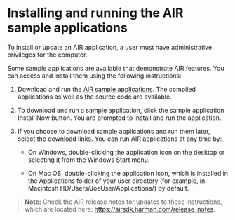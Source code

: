 # Installing and running the AIR sample applications

To install or update an AIR application, a user must have administrative
privileges for the computer.

Some sample applications are available that demonstrate AIR features. You can
access and install them using the following instructions:

1.  Download and run the
    [AIR sample applications](https://web.archive.org/web/20080302082306/http://www.adobe.com/devnet/air/?navID=samples).
    The compiled applications as well as the source code are available.

2.  To download and run a sample application, click the sample application
    Install Now button. You are prompted to install and run the application.

3.  If you choose to download sample applications and run them later, select the
    download links. You can run AIR applications at any time by:

    - On Windows, double-clicking the application icon on the desktop or
      selecting it from the Windows Start menu.

    - On Mac OS, double-clicking the application icon, which is installed in the
      Applications folder of your user directory (for example, in Macintosh
      HD/Users/JoeUser/Applications/) by default.

> **Note:** Check the AIR release notes for updates to these instructions, which
> are located here: <https://airsdk.harman.com/release_notes>.
